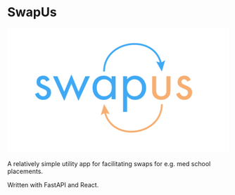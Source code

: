 # SwapUs

![SwapUs](./logo.png)

A relatively simple utility app for facilitating swaps for e.g. med school placements.

Written with FastAPI and React.